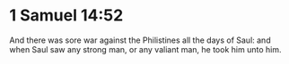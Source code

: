 # 1 Samuel 14:52

And there was sore war against the Philistines all the days of Saul: and when Saul saw any strong man, or any valiant man, he took him unto him.